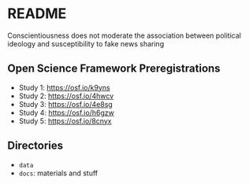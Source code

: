 # README

Conscientiousness does not moderate the association between political ideology and susceptibility to fake news sharing

## Open Science Framework Preregistrations

- Study 1: https://osf.io/k9yns
- Study 2: https://osf.io/4hwcv
- Study 3: https://osf.io/4e8sg
- Study 4: https://osf.io/h6gzw
- Study 5: https://osf.io/8cnyx

## Directories

- `data`
- `docs`: materials and stuff